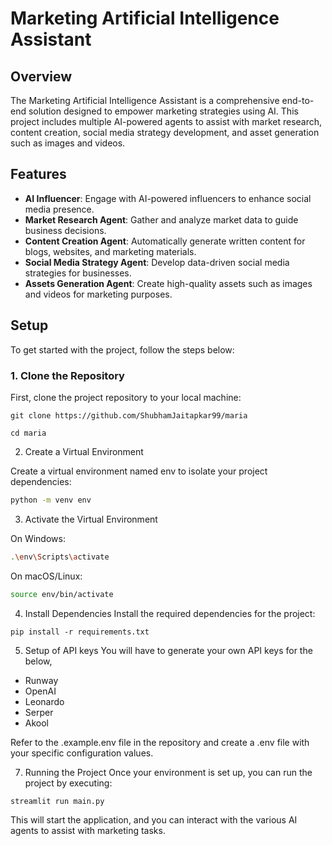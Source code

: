 # Marketing Artificial Intelligence Assistant

## Overview

The Marketing Artificial Intelligence Assistant is a comprehensive end-to-end solution designed to empower marketing strategies using AI. This project includes multiple AI-powered agents to assist with market research, content creation, social media strategy development, and asset generation such as images and videos.

## Features

- **AI Influencer**: Engage with AI-powered influencers to enhance social media presence.
- **Market Research Agent**: Gather and analyze market data to guide business decisions.
- **Content Creation Agent**: Automatically generate written content for blogs, websites, and marketing materials.
- **Social Media Strategy Agent**: Develop data-driven social media strategies for businesses.
- **Assets Generation Agent**: Create high-quality assets such as images and videos for marketing purposes.

## Setup

To get started with the project, follow the steps below:

### 1. Clone the Repository

First, clone the project repository to your local machine:

```
git clone https://github.com/ShubhamJaitapkar99/maria
```
```
cd maria
```

2. Create a Virtual Environment
   
Create a virtual environment named env to isolate your project dependencies:
```bash
python -m venv env
```

3. Activate the Virtual Environment

On Windows:
```bash
.\env\Scripts\activate
```
On macOS/Linux:
```bash
source env/bin/activate
```

4. Install Dependencies
Install the required dependencies for the project:

```
pip install -r requirements.txt
```

5. Setup of API keys
You will have to generate your own API keys for the below,
- Runway
- OpenAI
- Leonardo
- Serper
- Akool

Refer to the .example.env file in the repository and create a .env file with your specific configuration values.

7. Running the Project
Once your environment is set up, you can run the project by executing:

```
streamlit run main.py
```
This will start the application, and you can interact with the various AI agents to assist with marketing tasks.

